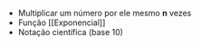 
- Multiplicar um número por ele mesmo **n** vezes
- Função [[Exponencial]]
- Notação científica (base 10)
